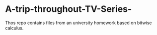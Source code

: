 # A-trip-throughout-TV-Series-
Thos repo contains files from an university homework based on bitwise calculus.
